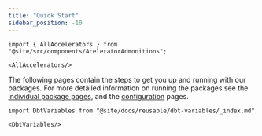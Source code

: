 ```yaml
---
title: "Quick Start"
sidebar_position: -10
---
```


```mdx-code-block
import { AllAccelerators } from "@site/src/components/AceleratorAdmonitions";

<AllAccelerators/>
```

The following pages contain the steps to get you up and running with our packages. For more detailed information on running the packages see the [individual package pages](/docs/modeling-your-data/modeling-your-data-with-dbt/dbt-models/index.md), and the [configuration](/docs/modeling-your-data/modeling-your-data-with-dbt/dbt-configuration/index.md) pages.


```mdx-code-block
import DbtVariables from "@site/docs/reusable/dbt-variables/_index.md"

<DbtVariables/>
```
